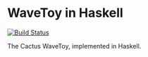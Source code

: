 # WaveToy in Haskell

[![Build Status](https://travis-ci.org/eschnett/wavetoy.hs.svg?branch=master)](https://travis-ci.org/eschnett/wavetoy.hs)

The Cactus WaveToy, implemented in Haskell.
